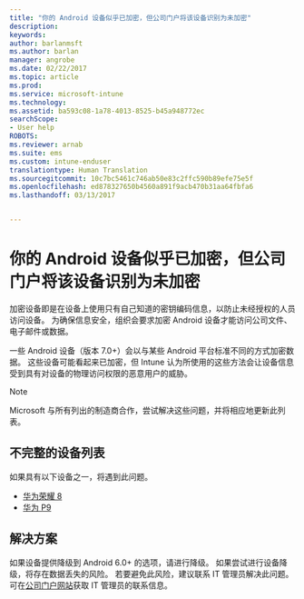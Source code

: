 ```yaml
---
title: "你的 Android 设备似乎已加密，但公司门户将该设备识别为未加密"
description: 
keywords: 
author: barlanmsft
ms.author: barlan
manager: angrobe
ms.date: 02/22/2017
ms.topic: article
ms.prod: 
ms.service: microsoft-intune
ms.technology: 
ms.assetid: ba593c08-1a78-4013-8525-b45a948772ec
searchScope:
- User help
ROBOTS: 
ms.reviewer: arnab
ms.suite: ems
ms.custom: intune-enduser
translationtype: Human Translation
ms.sourcegitcommit: 10c7bc5461c746ab50e83c2ffc590b89efe75e5f
ms.openlocfilehash: ed878327650b4560a891f9acb470b31aa64fbfa6
ms.lasthandoff: 03/13/2017


---
```



# <a name="your-android-device-seems-to-be-encrypted-but-company-portal-says-otherwise"></a>你的 Android 设备似乎已加密，但公司门户将该设备识别为未加密

加密设备即是在设备上使用只有自己知道的密钥编码信息，以防止未经授权的人员访问设备。 为确保信息安全，组织会要求加密 Android 设备才能访问公司文件、电子邮件或数据。

一些 Android 设备（版本 7.0+）会以与某些 Android 平台标准不同的方式加密数据。 这些设备可能看起来已加密，但 Intune 认为所使用的这些方法会让设备信息受到具有对设备的物理访问权限的恶意用户的威胁。

> [!Note]
> Microsoft 与所有列出的制造商合作，尝试解决这些问题，并将相应地更新此列表。 

## <a name="an-incomplete-list-of-devices"></a>不完整的设备列表

如果具有以下设备之一，将遇到此问题。

- [华为荣耀 8](http://consumer.huawei.com/en/support/mobile-phones/honor8_en-sup.htm)
- [华为 P9](http://consumer.huawei.com/mobile-phones/p9/index.html)

## <a name="solutions"></a>解决方案

如果设备提供降级到 Android 6.0+ 的选项，请进行降级。 如果尝试进行设备降级，将存在数据丢失的风险。 若要避免此风险，建议联系 IT 管理员解决此问题。 可在[公司门户网站](http://portal.manage.microsoft.com)获取 IT 管理员的联系信息。

